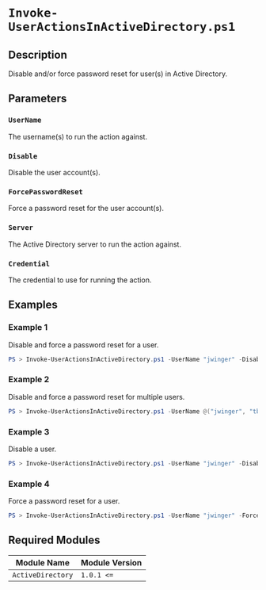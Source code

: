 # `Invoke-UserActionsInActiveDirectory.ps1`

## Description

Disable and/or force password reset for user(s) in Active Directory.

## Parameters

### `UserName`

The username(s) to run the action against.

### `Disable`

Disable the user account(s).

### `ForcePasswordReset`

Force a password reset for the user account(s).

### `Server`

The Active Directory server to run the action against.

### `Credential`

The credential to use for running the action.

## Examples

### Example 1

Disable and force a password reset for a user.

```powershell
PS > Invoke-UserActionsInActiveDirectory.ps1 -UserName "jwinger" -Disable -ForcePasswordReset
```

### Example 2

Disable and force a password reset for multiple users.

```powershell
PS > Invoke-UserActionsInActiveDirectory.ps1 -UserName @("jwinger", "tbarnes") -Disable -ForcePasswordReset
```

### Example 3

Disable a user.

```powershell
PS > Invoke-UserActionsInActiveDirectory.ps1 -UserName "jwinger" -Disable
```

### Example 4

Force a password reset for a user.

```powershell
PS > Invoke-UserActionsInActiveDirectory.ps1 -UserName "jwinger" -ForcePasswordReset
```

## Required Modules

| Module Name | Module Version |
| --- | --- |
| `ActiveDirectory` | `1.0.1 <=` |

